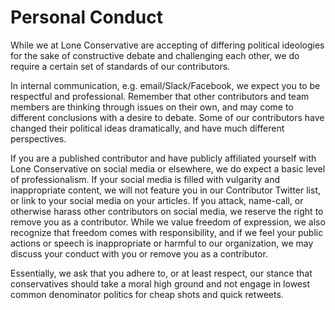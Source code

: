 # Personal Conduct

While we at Lone Conservative are accepting of differing political ideologies for the sake of constructive debate and challenging each other, we do require a certain set of standards of our contributors.

In internal communication, e.g. email/Slack/Facebook, we expect you to be respectful and professional. Remember that other contributors and team members are thinking through issues on their own, and may come to different conclusions with a desire to debate. Some of our contributors have changed their political ideas dramatically, and have much different perspectives.

If you are a published contributor and have publicly affiliated yourself with Lone Conservative on social media or elsewhere, we do expect a basic level of professionalism. If your social media is filled with vulgarity and inappropriate content, we will not feature you in our Contributor Twitter list, or link to your social media on your articles. If you attack, name-call, or otherwise harass other contributors on social media, we reserve the right to remove you as a contributor. While we value freedom of expression, we also recognize that freedom comes with responsibility, and if we feel your public actions or speech is inappropriate or harmful to our organization, we may discuss your conduct with you or remove you as a contributor.

Essentially, we ask that you adhere to, or at least respect, our stance that conservatives should take a moral high ground and not engage in lowest common denominator politics for cheap shots and quick retweets.